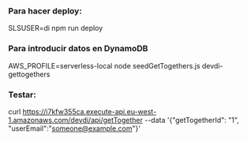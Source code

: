 ### Para hacer deploy:
SLSUSER=di npm run deploy

### Para introducir datos en DynamoDB
AWS_PROFILE=serverless-local node seedGetTogethers.js devdi-gettogethers


### Testar:

curl https://i7kfw355ca.execute-api.eu-west-1.amazonaws.com/devdi/api/getTogether --data '{"getTogetherId": "1", "userEmail":"someone@example.com"}'

